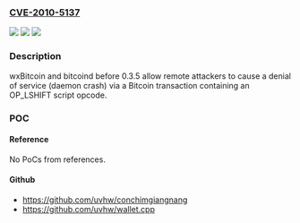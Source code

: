 ### [CVE-2010-5137](https://cve.mitre.org/cgi-bin/cvename.cgi?name=CVE-2010-5137)
![](https://img.shields.io/static/v1?label=Product&message=n%2Fa&color=blue)
![](https://img.shields.io/static/v1?label=Version&message=n%2Fa&color=blue)
![](https://img.shields.io/static/v1?label=Vulnerability&message=n%2Fa&color=brighgreen)

### Description

wxBitcoin and bitcoind before 0.3.5 allow remote attackers to cause a denial of service (daemon crash) via a Bitcoin transaction containing an OP_LSHIFT script opcode.

### POC

#### Reference
No PoCs from references.

#### Github
- https://github.com/uvhw/conchimgiangnang
- https://github.com/uvhw/wallet.cpp

